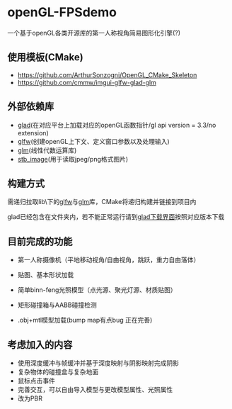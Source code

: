 # openGL-FPSdemo

一个基于openGL各类开源库的第一人称视角简易图形化引擎(?)


## 使用模板(CMake)
+ https://github.com/ArthurSonzogni/OpenGL_CMake_Skeleton
+ https://github.com/cmmw/imgui-glfw-glad-glm
## 外部依赖库

+ [glad](https://github.com/Perlmint/glew-cmake/tree/8260c05ee0121094a0dc9a53f610f514659763d6)(在对应平台上加载对应的openGL函数指针/gl api version = 3.3/no extension)
+ [glfw](https://github.com/glfw/glfw/tree/dd8a678a66f1967372e5a5e3deac41ebf65ee127)(创建openGL上下文、定义窗口参数以及处理输入)
+ [glm](https://github.com/g-truc/glm/tree/cc98465e3508535ba8c7f6208df934c156a018dc)(线性代数运算库)
+ [stb_image](https://github.com/nothings/stb/blob/master/stb_image.h)(用于读取jpeg/png格式图片)


## 构建方式

需递归拉取lib\下的[glfw](https://github.com/glfw/glfw/tree/dd8a678a66f1967372e5a5e3deac41ebf65ee127)与[glm](https://github.com/g-truc/glm/tree/cc98465e3508535ba8c7f6208df934c156a018dc)库，CMake将递归构建并链接到项目内

glad已经包含在文件夹内，若不能正常运行请到[glad下载界面](https://glad.dav1d.de/)按照对应版本下载

## 目前完成的功能

+ 第一人称摄像机（平地移动视角/自由视角，跳跃，重力自由落体）

+ 贴图、基本形状加载

+ 简单binn-feng光照模型（点光源、聚光灯源、材质贴图）

+ 矩形碰撞箱与AABB碰撞检测

+ .obj+mtl模型加载(bump map有点bug  正在完善)

## 考虑加入的内容

+ 使用深度缓冲与帧缓冲并基于深度映射与阴影映射完成阴影
+ 复杂物体的碰撞盒与复杂地面
+ 鼠标点击事件
+ 完善交互，可以自由导入模型与更改模型属性、光照属性
+ 改为PBR

